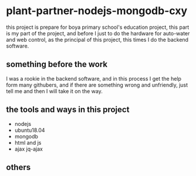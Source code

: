 # plant-partner-nodejs-mongodb-cxy
this project is prepare for boya primary school's education project, this part is my part of the project, and before I just to do the hardware for  auto-water and web control, as the principal of this project, this times I do the backend software.
## something before the work
I was a rookie in the backend software, and in this process I get the help form many githubers, and if there are something wrong and unfriendly, just tell me and then I will take it on the way.
## the tools and ways in this project
- nodejs
- ubuntu18.04
- mongodb
- html and js
- ajax jq-ajax

## others
